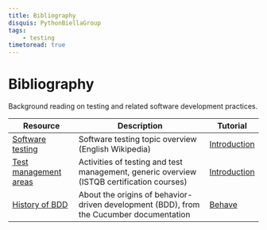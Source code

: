 ```yaml
---
title: Bibliography
disquis: PythonBiellaGroup
tags:
    - testing
timetoread: true
---
```


# Bibliography

Background reading on testing and related software development practices.

| Resource                                | Description                                                                               | Tutorial                |
|-----------------------------------------|-------------------------------------------------------------------------------------------|-------------------------|
| [Software testing][wikipedia:testing]   | Software testing topic overview (English Wikipedia)                                       | [Introduction][t:intro] |
| [Test management areas][istqb:overview] | Activities of testing and test management, generic overview (ISTQB certification courses) | [Introduction][t:intro] |
| [History of BDD][cucumber:history]      | About the origins of behavior-driven development (BDD), from the Cucumber documentation   | [Behave][t:behave]      |

[wikipedia:testing]: https://en.wikipedia.org/wiki/Software_testing
[istqb:overview]: https://www.istqb.org/about-us/what-we-do
[cucumber:history]: https://cucumber.io/docs/bdd/history/

[t:intro]: ../tutorial/intro.md
[t:behave]: ../tutorial/behave.md
